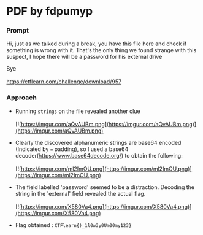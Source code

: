 # PDF by fdpumyp

### Prompt

Hi, just as we talked during a break, you have this file here and check if something is wrong with it. That's the only thing we found strange with this suspect, I hope there will be a password for his external drive

Bye\
\
https://ctflearn.com/challenge/download/957

### Approach
- Running ```strings``` on the file revealed another clue\
\
  [![https://imgur.com/aQvAUBm.png](https://imgur.com/aQvAUBm.png)](https://imgur.com/aQvAUBm.png)

- Clearly the discovered alphanumeric strings are base64 encoded (Indicated by ```=``` padding), so I used a base64 decoder(https://www.base64decode.org/) to obtain the following:\
\
  [![https://imgur.com/ml2ImOU.png](https://imgur.com/ml2ImOU.png)](https://imgur.com/ml2ImOU.png)

- The field labelled 'password' seemed to be a distraction. Decoding the string in the 'external' field revealed the actual flag.\
\
  [![https://imgur.com/X580Va4.png](https://imgur.com/X580Va4.png)](https://imgur.com/X580Va4.png)

- Flag obtained : ```CTFlearn{)_1l0w3y0Um00my123}```
